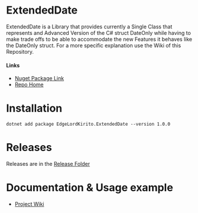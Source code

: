 # ExtendedDate

ExtendedDate is a Library that provides currently a Single Class that represents and Advanced Version of the C# struct DateOnly while having to make trade offs to be able to accommodate the new Features it behaves like the DateOnly struct. For a more specific explanation use the Wiki of this Repository.
#### Links
- [Nuget Package Link](https://www.nuget.org/packages/EdgeLordKirito.ExtendedDate/)
- [Repo Home](https://github.com/EdgeLordKirito/ExtendedDateOnly)
# Installation

````
dotnet add package EdgeLordKirito.ExtendedDate --version 1.0.0
````

# Releases
Releases are in the [Release Folder](https://github.com/EdgeLordKirito/ExtendedDateOnly/tree/master/Releases)
# Documentation & Usage example

- [Project Wiki](https://github.com/EdgeLordKirito/ExtendedDateOnly/wiki)

